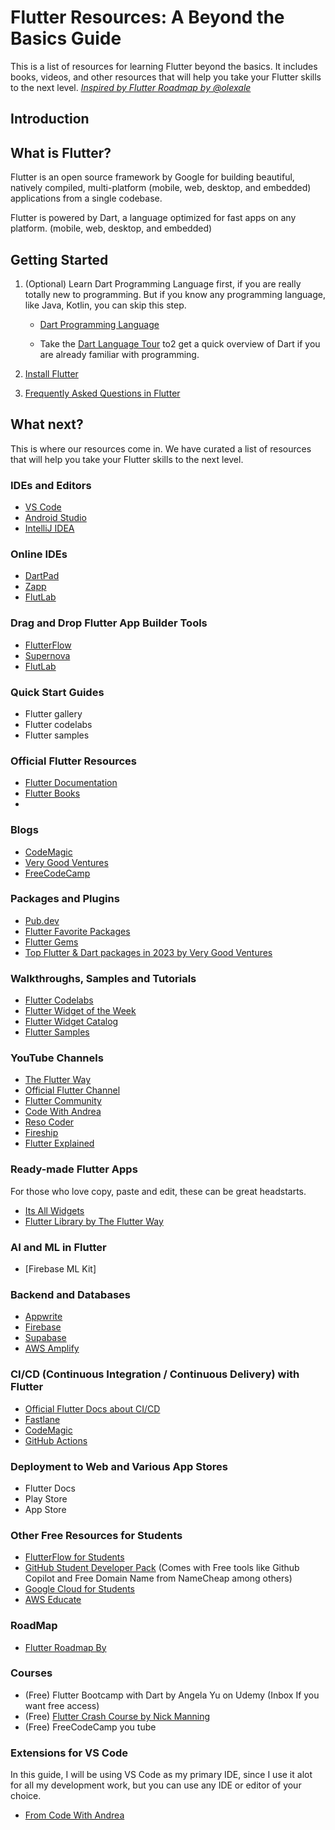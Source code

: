 # Flutter Resources: A Beyond the Basics Guide

This is a list of resources for learning Flutter beyond the basics. It includes books, videos, and other resources that will help you take your Flutter skills to the next level. _[Inspired by Flutter Roadmap by @olexale](https://github.com/capps096github/flutter_roadmap)_

## Introduction

## What is Flutter?

Flutter is an open source framework by Google for building beautiful, natively compiled, multi-platform (mobile, web, desktop, and embedded) applications from a single codebase.

Flutter is powered by Dart, a language optimized for fast apps on any platform.
(mobile, web, desktop, and embedded)

## Getting Started

1. (Optional) Learn Dart Programming Language first, if you are really totally new to programming. But if you know any programming language, like Java, Kotlin, you can skip this step.

    - [Dart Programming Language](https://dart.dev/guides)

    - Take the [Dart Language Tour](https://dart.dev/language) to2 get a quick overview of Dart if you are already familiar with programming.

2. [Install Flutter](https://docs.flutter.dev/get-started/install)
3. [Frequently Asked Questions in Flutter](https://docs.flutter.dev/resources/faq)

## What next?

This is where our resources come in. We have curated a list of resources that will help you take your Flutter skills to the next level.

### IDEs and Editors

- [VS Code](https://code.visualstudio.com/)
- [Android Studio](https://developer.android.com/studio)
- [IntelliJ IDEA](https://www.jetbrains.com/idea/)

### Online IDEs

- [DartPad](https://dartpad.dev/)
- [Zapp](https://zapp.run/)
- [FlutLab](https://flutlab.io/)

### Drag and Drop Flutter App Builder Tools

- [FlutterFlow](https://flutterflow.io/)
- [Supernova](https://supernova.io/)
- [FlutLab](https://flutlab.io/)

### Quick Start Guides

- Flutter gallery
- Flutter codelabs
- Flutter samples

### Official Flutter Resources

- [Flutter Documentation](https://flutter.dev/docs)
- [Flutter Books](https://docs.flutter.dev/resources/books)
-

### Blogs

- [CodeMagic](https://blog.codemagic.io/tags/flutter/)
- [Very Good Ventures](https://verygood.ventures/tags/flutter)
- [FreeCodeCamp]()

### Packages and Plugins

- [Pub.dev](https://pub.dev/)
- [Flutter Favorite Packages](https://pub.dev/packages?q=is%3Aflutter-favorite&sort=like)
- [Flutter Gems](https://fluttergems.dev/)
- [Top Flutter & Dart packages in 2023 by Very Good Ventures](https://verygood.ventures/blog/top-flutter-dart-packages)

### Walkthroughs, Samples and Tutorials

- [Flutter Codelabs](https://docs.flutter.dev/codelabs)
- [Flutter Widget of the Week](https://www.youtube.com/playlist?list=PLjxrf2q8roU1quF6ny8oFHJ2gBdrYN_AK)
- [Flutter Widget Catalog](https://docs.flutter.dev/ui/widgets)
- [Flutter Samples](https://docs.flutter.dev/cookbook)

### YouTube Channels

- [The Flutter Way](https://www.youtube.com/c/TheFlutterWay)
- [Official Flutter Channel](https://www.youtube.com/c/FlutterDev)
- [Flutter Community](https://www.youtube.com/c/FlutterCommunity)
- [Code With Andrea](https://www.youtube.com/c/CodeWithAndrea)
- [Reso Coder](https://www.youtube.com/c/ResoCoder)
- [Fireship](https://www.youtube.com/c/AngularFirebase)
- [Flutter Explained](https://www.youtube.com/c/FlutterExplained)

### Ready-made Flutter Apps

For those who love copy, paste and edit, these can be great headstarts.

- [Its All Widgets](https://itsallwidgets.com/)
- [Flutter Library by The Flutter Way](https://www.flutterlibrary.com/)

### AI and ML in Flutter

- [Firebase ML Kit]

### Backend and Databases

- [Appwrite](https://appwrite.io/docs/quick-starts/flutter)
- [Firebase](https://firebase.google.com/docs/flutter/setup?platform=android#available-plugins)
- [Supabase](https://supabase.com/docs/guides/getting-started/quickstarts/flutter)
- [AWS Amplify](https://docs.amplify.aws/flutter/start/getting-started/introduction/)

### CI/CD (Continuous Integration / Continuous Delivery) with Flutter

- [Official Flutter Docs about CI/CD](https://docs.flutter.dev/deployment/cd)
- [Fastlane](https://docs.fastlane.tools/)
- [CodeMagic](https://flutterci.com/)
- [GitHub Actions](https://github.com/features/actions)

### Deployment to Web and Various App Stores

- Flutter Docs
- Play Store
- App Store

### Other Free Resources for Students

- [FlutterFlow for Students](https://flutterflow.io/student-pricing)
- [GitHub Student Developer Pack](https://education.github.com/pack) (Comes with Free tools like Github Copilot and Free Domain Name from NameCheap among others)
- [Google Cloud for Students](https://cloud.google.com/edu)
- [AWS Educate](https://aws.amazon.com/education/awseducate/)

### RoadMap

- [Flutter Roadmap By]()

### Courses

- (Free) Flutter Bootcamp with Dart by Angela Yu on Udemy (Inbox If you want free access)
- (Free) [Flutter Crash Course by Nick Manning](https://fluttercrashcourse.seenickcode.com/)
- (Free) FreeCodeCamp you tube

### Extensions for VS Code

In this guide, I will be using VS Code as my primary IDE, since I use it alot for all my development work, but you can use any IDE or editor of your choice.

- [From Code With Andrea](https://codewithandrea.com/articles/vscode-shortcuts-extensions-settings-flutter-development/#vscode-extensions-for-flutter-development)
